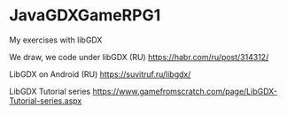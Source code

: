# JavaGDXGameRPG1

My exercises with libGDX

We draw, we code under libGDX (RU)
https://habr.com/ru/post/314312/

LibGDX on Android (RU)
https://suvitruf.ru/libgdx/

LibGDX Tutorial series
https://www.gamefromscratch.com/page/LibGDX-Tutorial-series.aspx
